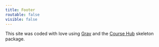 ```yaml
---
title: Footer
routable: false
visible: false
---
```

This site was <i class="fa fa-code" aria-hidden="true" title="Coded"></i><span class="sr-only">coded</span> with <i class="fa fa-heart" aria-hidden="true" title="Love"></i><span class="sr-only">love</span> using <a href="http://getgrav.org">Grav</a> and the [Course Hub](http://learn.hibbittsdesign.org/coursehub) skeleton package.
